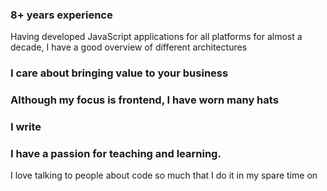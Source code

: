 ### 8+ years experience
Having developed JavaScript applications for all platforms for almost a decade, I have a good overview of different architectures


### I care about bringing value to your business

### Although my focus is frontend, I have worn many hats

### I write

### I have a passion for teaching and learning.
I love talking to people about code so much that I do it in my spare time on 
